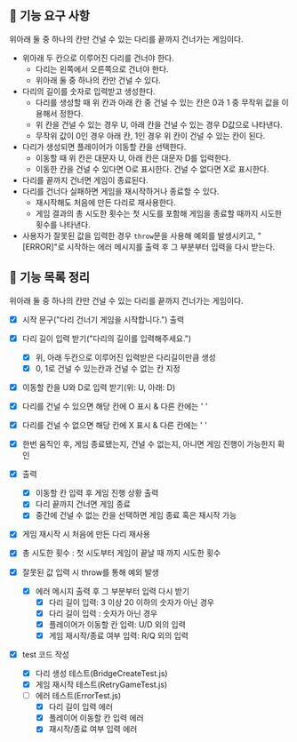 ## 🚀 기능 요구 사항

위아래 둘 중 하나의 칸만 건널 수 있는 다리를 끝까지 건너가는 게임이다.

- 위아래 두 칸으로 이루어진 다리를 건너야 한다.
  - 다리는 왼쪽에서 오른쪽으로 건너야 한다.
  - 위아래 둘 중 하나의 칸만 건널 수 있다.
- 다리의 길이를 숫자로 입력받고 생성한다.
  - 다리를 생성할 때 위 칸과 아래 칸 중 건널 수 있는 칸은 0과 1 중 무작위 값을 이용해서 정한다.
  - 위 칸을 건널 수 있는 경우 U, 아래 칸을 건널 수 있는 경우 D값으로 나타낸다.
  - 무작위 값이 0인 경우 아래 칸, 1인 경우 위 칸이 건널 수 있는 칸이 된다.
- 다리가 생성되면 플레이어가 이동할 칸을 선택한다.
  - 이동할 때 위 칸은 대문자 U, 아래 칸은 대문자 D를 입력한다.
  - 이동한 칸을 건널 수 있다면 O로 표시한다. 건널 수 없다면 X로 표시한다.
- 다리를 끝까지 건너면 게임이 종료된다.
- 다리를 건너다 실패하면 게임을 재시작하거나 종료할 수 있다.
  - 재시작해도 처음에 만든 다리로 재사용한다.
  - 게임 결과의 총 시도한 횟수는 첫 시도를 포함해 게임을 종료할 때까지 시도한 횟수를 나타낸다.
- 사용자가 잘못된 값을 입력한 경우 `throw`문을 사용해 예외를 발생시키고, "[ERROR]"로 시작하는 에러 메시지를 출력 후 그 부분부터 입력을 다시 받는다.

## 🚀 기능 목록 정리

위아래 둘 중 하나의 칸만 건널 수 있는 다리를 끝까지 건너가는 게임이다.

- [x] 시작 문구("다리 건너기 게임을 시작합니다.") 출력
- [x] 다리 길이 입력 받기("다리의 길이를 입력해주세요.")
  - [x] 위, 아래 두칸으로 이루어진 입력받은 다리길이만큼 생성
  - [x] 0, 1로 건널 수 있는칸과 건널 수 없는 칸 지정
- [x] 이동할 칸을 U와 D로 입력 받기(위: U, 아래: D)
- [x] 다리를 건널 수 있으면 해당 칸에 O 표시 & 다른 칸에는 ' '
- [x] 다리를 건널 수 없으면 해당 칸에 X 표시 & 다른 칸에는 ' '
- [x] 한번 움직인 후, 게임 종료됐는지, 건널 수 없는지, 아니면 게임 진행이 가능한지 확인
- [x] 출력
  - [x] 이동할 칸 입력 후 게임 진행 상황 출력
  - [x] 다리 끝까지 건너면 게임 종료
  - [x] 중간에 건널 수 없는 칸을 선택하면 게임 종료 혹은 재시작 가능
- [x] 게임 재시작 시 처음에 만든 다리 재사용
- [x] 총 시도한 횟수 : 첫 시도부터 게임이 끝날 때 까지 시도한 횟수
- [x] 잘못된 값 입력 시 throw를 통해 예외 발생

  - [x] 에러 메시지 출력 후 그 부분부터 입력 다시 받기
    - [x] 다리 길이 입력: 3 이상 20 이하의 숫자가 아닌 경우
    - [x] 다리 길이 입력 : 숫자가 아닌 경우
    - [x] 플레이어가 이동할 칸 입력: U/D 외의 입력
    - [x] 게임 재시작/종료 여부 입력: R/Q 외의 입력

- [x] test 코드 작성
  - [x] 다리 생성 테스트(BridgeCreateTest.js)
  - [x] 게임 재시작 테스트(RetryGameTest.js)
  - [ ] 에러 테스트(ErrorTest.js)
    - [x] 다리 길이 입력 에러
    - [x] 플레이어 이동할 칸 입력 에러
    - [x] 재시작/종료 여부 입력 에러
